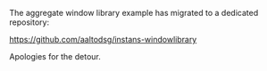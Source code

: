 The aggregate window library example has migrated to a dedicated repository:

https://github.com/aaltodsg/instans-windowlibrary

Apologies for the detour.

